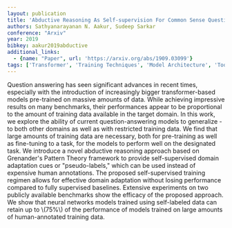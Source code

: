 ```yaml
---
layout: publication
title: 'Abductive Reasoning As Self-supervision For Common Sense Question Answering'
authors: Sathyanarayanan N. Aakur, Sudeep Sarkar
conference: "Arxiv"
year: 2019
bibkey: aakur2019abductive
additional_links:
  - {name: "Paper", url: 'https://arxiv.org/abs/1909.03099'}
tags: ['Transformer', 'Training Techniques', 'Model Architecture', 'Tools', 'Fine-Tuning', 'Applications', 'Pre-Training', 'Pretraining Methods']
---
```

Question answering has seen significant advances in recent times, especially
with the introduction of increasingly bigger transformer-based models
pre-trained on massive amounts of data. While achieving impressive results on
many benchmarks, their performances appear to be proportional to the amount of
training data available in the target domain. In this work, we explore the
ability of current question-answering models to generalize - to both other
domains as well as with restricted training data. We find that large amounts of
training data are necessary, both for pre-training as well as fine-tuning to a
task, for the models to perform well on the designated task. We introduce a
novel abductive reasoning approach based on Grenander's Pattern Theory
framework to provide self-supervised domain adaptation cues or "pseudo-labels,"
which can be used instead of expensive human annotations. The proposed
self-supervised training regimen allows for effective domain adaptation without
losing performance compared to fully supervised baselines. Extensive
experiments on two publicly available benchmarks show the efficacy of the
proposed approach. We show that neural networks models trained using
self-labeled data can retain up to \\(75%\\) of the performance of models trained
on large amounts of human-annotated training data.
